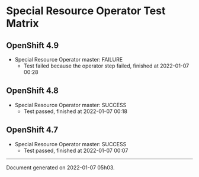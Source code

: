 
Special Resource Operator Test Matrix
=====================================

OpenShift 4.9
-------------



* Special Resource Operator master: FAILURE
  - Test failed because the operator step failed, finished at 2022-01-07 00:28

OpenShift 4.8
-------------



* Special Resource Operator master: SUCCESS
  - Test passed, finished at 2022-01-07 00:18

OpenShift 4.7
-------------



* Special Resource Operator master: SUCCESS
  - Test passed, finished at 2022-01-07 00:07

---
Document generated on 2022-01-07 05h03.
